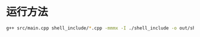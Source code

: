 # 运行方法
```bash
g++ src/main.cpp shell_include/*.cpp -mmmx -I ./shell_include -o out/shell-c++ && ./out/shell-c++
```
